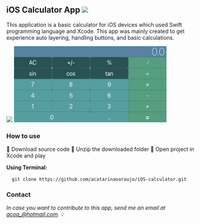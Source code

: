 ## iOS Calculator App <img src="https://developer.apple.com/swift/images/swift-og.png" width="48">
This application is a basic calculator for iOS devices which used Swift programming language and Xcode. This app was mainly created to get experience auto layering, handling buttons, and basic calculations. 

![](calculator.gif)
<img src="landscape-calculator.png" width="400" height="200" />

### How to use
:small_orange_diamond: Download source code
:small_orange_diamond: Unzip the downloaded folder
:small_orange_diamond: Open project in Xcode and play

**Using Terminal:**
```
  git clone https://github.com/acatarinaoaraujo/iOS-calculator.git
  ```
 ### Contact
 <em> In case you want to contribute to this app, send me an email at acoa_@hotmail.com.</em> :bulb:
